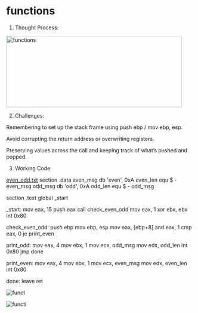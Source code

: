 # functions

1. Thought Process:


<img width="471" height="191" alt="functions" src="https://github.com/user-attachments/assets/0a125644-f4bd-40bf-9d2d-a4aa95e2bd23" />





2. Challenges:

  
 
  Remembering to set up the stack frame using push ebp / mov ebp, esp.

  Avoid corrupting the return address or overwriting registers.
  
  Preserving values across the call and keeping track of what’s pushed and popped.




3. Working Code:



[even_odd.txt](https://github.com/user-attachments/files/21811113/even_odd.txt)
section .data
    even_msg db 'even', 0xA
    even_len equ $ - even_msg
    odd_msg db 'odd', 0xA
    odd_len equ $ - odd_msg

section .text
    global _start

_start:
    mov eax, 15
    push eax
    call check_even_odd
    mov eax, 1
    xor ebx, ebx
    int 0x80

check_even_odd:
    push ebp
    mov ebp, esp
    mov eax, [ebp+8]
    and eax, 1
    cmp eax, 0
    je print_even

print_odd:
    mov eax, 4
    mov ebx, 1
    mov ecx, odd_msg
    mov edx, odd_len
    int 0x80
    jmp done

print_even:
    mov eax, 4
    mov ebx, 1
    mov ecx, even_msg
    mov edx, even_len
    int 0x80

done:
    leave
    ret
  
   
   ![funct](https://github.com/user-attachments/assets/a6159d1c-04dd-4f6e-9532-6a8834192c9d)
   
   
   ![functi](https://github.com/user-attachments/assets/85911b70-4571-4397-90e3-193639a6d2e9)
